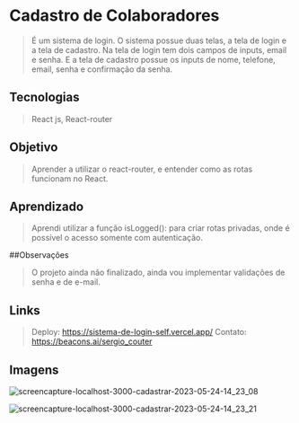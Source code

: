 # Cadastro de Colaboradores

> É um sistema de login. O sistema possue duas telas, a tela de login e a tela de cadastro. Na tela de login tem dois campos de inputs, email e senha. E a tela de cadastro possue os inputs de nome, telefone, email, senha e confirmação da senha.

## Tecnologias
> React js, React-router

## Objetivo
> Aprender a utilizar o react-router, e entender como as rotas funcionam no React.
> 
## Aprendizado
> Aprendi utilizar a função isLogged(): para criar rotas privadas, onde é possível o acesso somente com autenticação.

##Observações
> O projeto ainda não finalizado, ainda vou implementar validações de senha e de e-mail.

## Links
> Deploy: https://sistema-de-login-self.vercel.app/
> Contato: https://beacons.ai/sergio_couter

## Imagens
![screencapture-localhost-3000-cadastrar-2023-05-24-14_23_08](https://github.com/sergiocouter/sistema-de-login/assets/78119200/e2b0c84f-17db-43eb-ba66-6f47a04fcf7b)

![screencapture-localhost-3000-cadastrar-2023-05-24-14_23_21](https://github.com/sergiocouter/sistema-de-login/assets/78119200/a6bf7170-a137-42a3-8cc5-23d7879e93e7)


